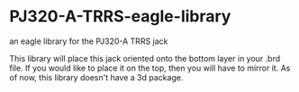 # PJ320-A-TRRS-eagle-library
an eagle library for the PJ320-A TRRS jack

This library will place this jack oriented onto the bottom layer in your .brd file. If you would like to place it on the top, then you will have to mirror it.
As of now, this library doesn't have a 3d package.
